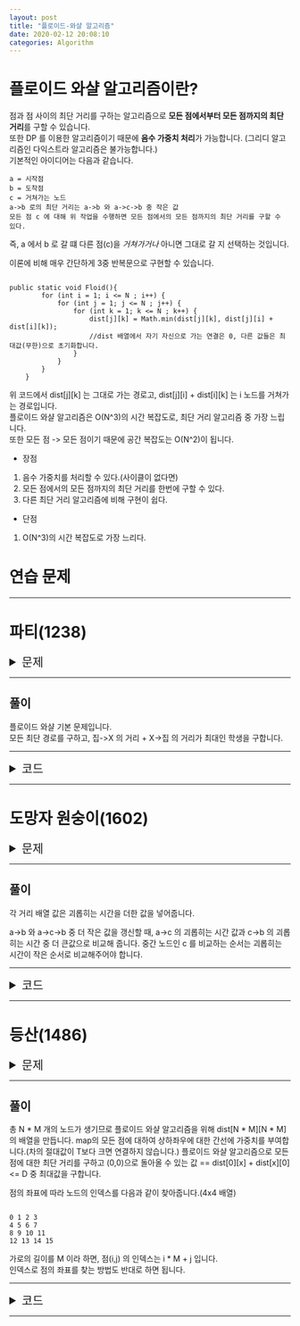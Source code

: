 ```yaml
---
layout: post
title: "플로이드-와샬 알고리즘"
date: 2020-02-12 20:08:10
categories: Algorithm
---
```


# 플로이드 와샬 알고리즘이란?

점과 점 사이의 최단 거리를 구하는 알고리즘으로 **모든 점에서부터 모든 점까지의 최단 거리**를 구할 수 있습니다.  
또한 DP 를 이용한 알고리즘이기 때문에 **음수 가중치 처리**가 가능합니다.  (그리디 알고리즘인 다익스트라 알고리즘은 불가능합니다.)  
기본적인 아이디어는 다음과 같습니다.

```
a = 시작점
b = 도착점
c = 거쳐가는 노드
a->b 로의 최단 거리는 a->b 와 a->c->b 중 작은 값
모든 점 c 에 대해 위 작업을 수행하면 모든 점에서의 모든 점까지의 최단 거리를 구할 수 있다.
```

즉, a 에서 b 로 갈 떄 다른 점(c)을 *거쳐가거나* 아니면 그대로 갈 지 선택하는 것입니다.

이론에 비해 매우 간단하게 3중 반복문으로 구현할 수 있습니다.

```

public static void Floid(){
        for (int i = 1; i <= N ; i++) {
            for (int j = 1; j <= N ; j++) {
                for (int k = 1; k <= N ; k++) {
                    dist[j][k] = Math.min(dist[j][k], dist[j][i] + dist[i][k]);
                    //dist 배열에서 자기 자신으로 가는 연결은 0, 다른 값들은 최대값(무한)으로 초기화합니다.
                }
            }
        }
    }

```

위 코드에서 dist[j][k] 는 그대로 가는 경로고, dist[j][i] + dist[i][k] 는 i 노드를 거쳐가는 경로입니다.  
플로이드 와샬 알고리즘은 O(N^3)의 시간 복잡도로, 최단 거리 알고리즘 중 가장 느립니다.  
또한 모든 점 -> 모든 점이기 때문에 공간 복잡도는 O(N^2)이 됩니다.

- 장점
1. 음수 가중치를 처리할 수 있다.(사이클이 없다면)
2. 모든 점에서의 모든 점까지의 최단 거리를 한번에 구할 수 있다.
3. 다른 최단 거리 알고리즘에 비해 구현이 쉽다.

- 단점
1. O(N^3)의 시간 복잡도로 가장 느리다.

# 연습 문제

* * *

# 파티(1238)

<details>
<summary border="1" style = "font-size:1.5em;">문제</summary>
<div markdown="1">
![FW1-1](https://leejaeseung.github.io/img/FW/FW1_1.PNG)
</div>
</details>

* * *

## 풀이

플로이드 와샬 기본 문제입니다.  
모든 최단 경로를 구하고, 집->X 의 거리 + X->집 의 거리가 최대인 학생을 구합니다.

* * *

<details>
<summary border="1" style = "font-size:1.5em;">코드</summary>
<div markdown="1">

``` java

import java.io.*;
import java.util.StringTokenizer;

public class Main {

    public static int N, M, X;
    public static int[][] dist;
    public static void main(String[] argc) throws IOException {
        BufferedReader br = new BufferedReader(new InputStreamReader(System.in));
        BufferedWriter bw = new BufferedWriter(new OutputStreamWriter(System.out));
        StringTokenizer st = new StringTokenizer(br.readLine());

        N = Integer.parseInt(st.nextToken());
        M = Integer.parseInt(st.nextToken());
        X = Integer.parseInt(st.nextToken());

        dist = new int[N + 1][N + 1];
        for (int i = 0; i <= N ; i++) {
            for (int j = 0; j <= N ; j++) {
                dist[i][j] = 10000000;
                if(i == j)
                    dist[i][j] = 0;
                //자기 자신은 0으로 초기화!
            }
        }

        for (int i = 0; i < M ; i++) {
            st = new StringTokenizer(br.readLine());

            int from = Integer.parseInt(st.nextToken());
            int to = Integer.parseInt(st.nextToken());
            int d = Integer.parseInt(st.nextToken());

            dist[from][to] = d;
        }
        Floid();

        int max = 0;
        for (int i = 1; i <= N ; i++) {
            max = Math.max(max, dist[i][X] + dist[X][i]);
        }

        bw.write(Integer.toString(max));
        bw.flush();
        bw.close();
    }
    public static void Floid(){
        for (int i = 1; i <= N ; i++) {
            for (int j = 1; j <= N ; j++) {
                for (int k = 1; k <= N ; k++) {
                    dist[j][k] = Math.min(dist[j][k], dist[j][i] + dist[i][k]);
                    //거리 덧셈에서 오버플로우 조심!
                }
            }
        }
    }
}

```

![FW1-2](https://leejaeseung.github.io/img/FW/FW1_2.PNG)

</div>
</details>

* * *

# 도망자 원숭이(1602)

<details>
<summary border="1" style = "font-size:1.5em;">문제</summary>
<div markdown="1">
![FW1-1](https://leejaeseung.github.io/img/FW/FW2_1.PNG)
![FW1-2](https://leejaeseung.github.io/img/FW/FW2_2.PNG)
</div>
</details>

* * *

## 풀이

각 거리 배열 값은 괴롭히는 시간을 더한 값을 넣어줍니다.

a->b 와 a->c->b 중 더 작은 값을 갱신할 때, a->c 의 괴롭히는 시간 값과 c->b 의 괴롭히는 시간 중 더 큰값으로 비교해 줍니다.
중간 노드인 c 를 비교하는 순서는 괴롭히는 시간이 작은 순서로 비교해주어야 합니다.

* * *

<details>
<summary border="1" style = "font-size:1.5em;">코드</summary>
<div markdown="1">

``` java

import java.io.*;
import java.util.Comparator;
import java.util.PriorityQueue;
import java.util.StringTokenizer;

public class Main {

    public static int N, M, Q;
    public static int[][] dist;
    public static int[] city;
    public static int[][] plus;
    public static PriorityQueue<tuple> pq;
    public static void main(String[] argc) throws IOException {
        BufferedReader br = new BufferedReader(new InputStreamReader(System.in));
        BufferedWriter bw = new BufferedWriter(new OutputStreamWriter(System.out));
        StringTokenizer st = new StringTokenizer(br.readLine());
        pq = new PriorityQueue<>(new Comparator<tuple>() {
            @Override
            public int compare(tuple tuple, tuple t1) {
                return tuple.value >= t1.value ? 1 : -1;
            }
        });

        N = Integer.parseInt(st.nextToken());
        M = Integer.parseInt(st.nextToken());
        Q = Integer.parseInt(st.nextToken());

        city = new int[N + 1];
        dist = new int[N + 1][N + 1];
        plus = new int[N + 1][N + 1];

        st = new StringTokenizer(br.readLine());
        for (int i = 1; i <= N ; i++) {
            city[i] = Integer.parseInt(st.nextToken());
            pq.offer(new tuple(i, city[i]));
        }

        for (int i = 1; i <= N ; i++) {
            for (int j = 1; j <= N ; j++) {
                plus[i][j] = Math.max(city[i], city[j]);
                dist[i][j] = 1000000000;
                if(i == j) {
                    dist[i][j] = 0;
                    plus[i][j] = 0;
                }
            }
        }

        for (int i = 0; i < M ; i++) {
            st = new StringTokenizer(br.readLine());

            int a = Integer.parseInt(st.nextToken());
            int b = Integer.parseInt(st.nextToken());
            int d = Integer.parseInt(st.nextToken());

            int p = Math.max(city[a], city[b]);
            dist[a][b] = d + p;
            dist[b][a] = d + p;
        }
        Floid();

        for (int i = 0; i < Q ; i++) {
            st = new StringTokenizer(br.readLine());

            int start = Integer.parseInt(st.nextToken());
            int end = Integer.parseInt(st.nextToken());

            if(dist[start][end] != 1000000000)
                bw.write(dist[start][end] + "\n");
            else
                bw.write(-1 + "\n");
        }
        bw.flush();
        bw.close();
    }
    public static void Floid(){
        while(!pq.isEmpty()) {
            int i = pq.poll().index;
            for (int j = 1; j <= N ; j++) {
                for (int k = 1; k <= N ; k++) {
                    if(j == k)  continue;
                    if(i == j || i == k) continue;
                    int p = Math.max(plus[j][i], plus[i][k]);
                    if(dist[j][k] > dist[j][i] + dist[i][k] + p - plus[j][i] - plus[i][k]){
                        //중간 경로 i 가 추가된다.
                        dist[j][k] = dist[j][i] + dist[i][k] + p - plus[j][i] - plus[i][k];
                        plus[j][k] = p;
                    }
                }
            }
        }
    }
}

class tuple {
    int index;
    int value;
    public tuple(int index, int value){
        this.index = index;
        this.value = value;
    }
}

```

![FW1-3](https://leejaeseung.github.io/img/FW/FW1_3.PNG)

</div>
</details>

* * *

# 등산(1486)

<details>
<summary border="1" style = "font-size:1.5em;">문제</summary>
<div markdown="1">
![FW3-1](https://leejaeseung.github.io/img/FW/FW3_1.PNG)
</div>
</details>

* * *

## 풀이

총 N * M 개의 노드가 생기므로 플로이드 와샬 알고리즘을 위해 dist[N * M][N * M] 의 배열을 만듭니다.
map의 모든 점에 대하여 상하좌우에 대한 간선에 가중치를 부여합니다.(차의 절대값이 T보다 크면 연결하지 않습니다.)
플로이드 와샬 알고리즘으로 모든 점에 대한 최단 거리를 구하고
(0,0)으로 돌아올 수 있는 값 == dist[0][x] + dist[x][0] <= D 중 최대값을 구합니다.

점의 좌표에 따라 노드의 인덱스를 다음과 같이 찾아줍니다.(4x4 배열)
```

0 1 2 3
4 5 6 7
8 9 10 11
12 13 14 15

```

가로의 길이를 M 이라 하면, 점(i,j) 의 인덱스는 i * M + j 입니다.  
인덱스로 점의 좌표를 찾는 방법도 반대로 하면 됩니다.

* * *

<details>
<summary border="1" style = "font-size:1.5em;">코드</summary>
<div markdown="1">

``` java

import java.io.*;
import java.util.*;

public class Main {

    public static int N, M, T, D;
    public static int[][] map;
    public static int[][] dist;
    public static int[] dir1 = {0,0,1,-1};
    public static int[] dir2 = {1,-1,0,0};
    public static void main(String[] argc) throws IOException {
        BufferedReader br = new BufferedReader(new InputStreamReader(System.in));
        BufferedWriter bw = new BufferedWriter(new OutputStreamWriter(System.out));
        StringTokenizer st = new StringTokenizer(br.readLine());

        N = Integer.parseInt(st.nextToken());
        M = Integer.parseInt(st.nextToken());
        T = Integer.parseInt(st.nextToken());
        D = Integer.parseInt(st.nextToken());

        map = new int[N][M];
        dist = new int[N * M][N * M];
        for (int i = 0; i < N * M; i++) {
            for (int j = 0; j < N * M ; j++) {
                dist[i][j] = 1000000000;
                if(i == j)
                    dist[i][j] = 0;
            }
        }

        for (int i = 0; i < N ; i++) {
            String str = br.readLine();
            for (int j = 0; j < M ; j++) {
                char c = str.charAt(j);
                if(c >= 'A' && c <= 'Z')
                    map[i][j] = c - 'A';
                else
                    map[i][j] = c - 'a' + 26;
            }
        }
        for (int i = 0; i < N ; i++) {
            for (int j = 0; j < M ; j++) {
                for (int k = 0; k < 4 ; k++) {
                    XY next = new XY(i + dir1[k], j + dir2[k]);
                    if(next.x < 0 || next.x >= N || next.y < 0 || next.y >= M)  continue;
                    int now_Node = i * M + j;
                    int next_Node = next.x * M + next.y;
                    if(Math.abs(map[i][j] - map[next.x][next.y]) > T)  continue;
                    if(map[i][j] < map[next.x][next.y]){
                        dist[now_Node][next_Node] = (int)Math.pow(Math.abs(map[i][j] - map[next.x][next.y]), 2);
                    }
                    else{
                        dist[now_Node][next_Node] = 1;
                    }
                }
            }
        }
        Floid();

        int max = 0;

        for (int i = 0; i < N * M ; i++) {
                if(dist[0][i] + dist[i][0] <= D)
                    max = Math.max(max, map[i / M][i % M]);
        }
        bw.write(Integer.toString(max));
        bw.flush();
        bw.close();
    }
    public static void Floid(){
        for (int i = 0; i < N * M ; i++) {
            for (int j = 0; j < N * M ; j++) {
                for (int k = 0; k < N * M ; k++) {
                    dist[j][k] = Math.min(dist[j][k], dist[j][i] + dist[i][k]);
                }
            }
        }
    }
}

class XY {
    int x;
    int y;
    public XY(int x, int y){
        this.x = x;
        this.y = y;
    }
}

```

![FW3-2](https://leejaeseung.github.io/img/FW/FW3_2.PNG)

</div>
</details>

* * *


